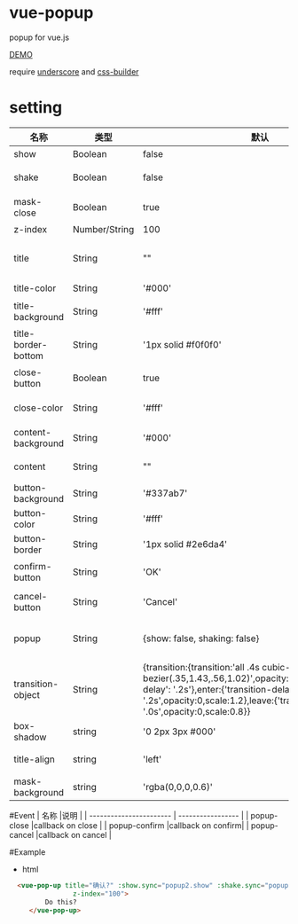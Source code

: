 # vue-popup
popup for vue.js

[DEMO](http://htmlpreview.github.io/?https://github.com/johnnyGoo/vue-popup/blob/master/index.html)

require [underscore](https://github.com/jashkenas/underscore) and [css-builder](https://github.com/johnnyGoo/css-builder)

# setting
| 名称                    |类型               |默认       | 说明                                     |
| ----------------------- | ----------------- | -------- | ---------------------------------------- |
| show                    |Boolean            |false      | 是否显示|
| shake                   |Boolean            |false      | 是否震动窗口|
|mask-close               |Boolean            |true      | 点击空白处是否关闭                                        |
|z-index                  |Number/String      |100       | z-index                                  |
|title                    |String             |""        | 标题 如果''隐藏标题                               |
|title-color              |String             |'#000'    | 标题颜色                            |
|title-background         |String             |'#fff'    | 标题背景颜色                                        |
|title-border-bottom      |String             |'1px solid #f0f0f0'|  标题下边框                                        |
|close-button             |Boolean            |true      | 是否现实关闭按钮                           |
|close-color              |String             |'#fff'    | 关闭按钮颜色                              |
|content-background       |String             |'#000'    | 内容背景颜色                              |
|content                  |String             |""        | 内容 支持html                              |
|button-background        |String             |'#337ab7' | 按钮背景                             |
|button-color             |String             |'#fff'       |  按钮颜色                                         |
|button-border            |String             |'1px solid #2e6da4'       |  按钮边框                                         |
|confirm-button           |String             |'OK'       | 确认按钮文字                                        |
|cancel-button            |String             |'Cancel'       | 取消按钮文字                                        |
|popup                    |String             |{show: false, shaking: false}       |  控制popUp对象                                        |
|transition-object        |String             |{transition:{transition:'all .4s cubic-bezier(.35,1.43,.56,1.02)',opacity:1,scale:1,'transition-delay': '.2s'},enter:{'transition-delay': '.2s',opacity:0,scale:1.2},leave:{'transition-delay': '.0s',opacity:0,scale:0.8}}       | transition 对象 ,详见CssBuilder                                      |
|box-shadow               |string             |'0 2px 3px #000'| 窗口投影
|title-align              |string             |'left'    | 标题文字对齐
|mask-background          |string             |'rgba(0,0,0,0.6)'| 蒙板背景





#Event
| 名称                    |说明                |
| ----------------------- | ----------------- |
| popup-close             |callback on close  |
| popup-confirm           |callback on confirm|
| popup-cancel            |callback on cancel |


#Example
* html
```html
  <vue-pop-up title="确认?" :show.sync="popup2.show" :shake.sync="popup2.shake"  @popup-close="close" @popup-cancel="cancel"  @popup-confirm="confirm" z-index="10000"
                z-index="100">
         Do this?
     </vue-pop-up>
```


